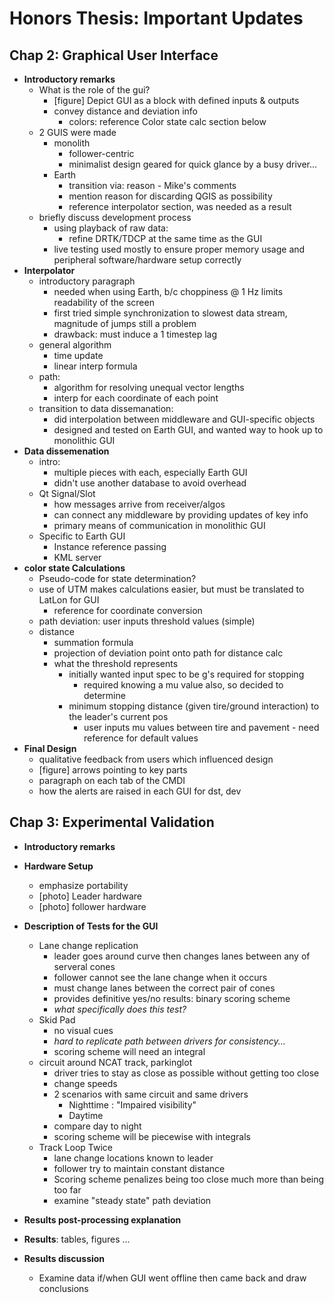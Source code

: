 <!-- Honors Thesis Outline
=====================

## Abstract ##
*What was done?*  

- A GUI was developed to aid in driver-assisted automated following  
- Error propagation in convoys was examined  

__*Why this paper is important [one line]*__  
*Why? What questions were answered?*  

- Are DRTK errors in a convoy the same from 1st vehicle to last as that from first vehicle to 2nd?  

*How was it done?*  
*What was learned?* [maybe not applicable except to error propagation]  

## Chap 1: Introduction/Background/DRTK  ##
- Introductory remarks
    - establish use case
        - convoy
        - where computation is carried out, which vehicles are aware of what
            - each pair's leader computes RPV
            - ideal for gui in all followers, finding the errors
    - mention other nav scenarios
        - swarm mapping
        - mention aerial scenarios
- Motivation - *why driver assistance is necessary*  
    - Convoys 
        - military
            - low visibility conditions
            - narrow path of safe travel (e.g., mines, cliffs, etc.)
        - commercial (tractor trailer)
            - saving money by drafting
            - increase number of vehicles on the road safely -> efficiency
            - driver fatigue, reduce drivers
    - Autonomous scenarios
        - MGV Leader + UGV Follower 
            - don't need driver assistance GUI, but it would help in developing the follower control algorithms
        - DRTK algorithms development
- Other L/F solutions
    - Vision
        - mono camera
            - Principle: size (px) of leader => distance
            - Drawbacks
        - stereo camera
            - Principle: depth from distance between cameras, image differences
            - Drawbacks
    - detection and ranging
        - sonar
            - get no position, only range
            - useless in noisy environments
        - Radar _most popular alternative to DRTK_
            - limited range
            - requires line-of-sight
        - lidar
            - Use of intensity measurement can help with other tasks (lanes)
            -  requires line-of sight
    - advantages of GPS-based
- What comes from DRTK - need to redo
    - TDCP - path accuracy
    - Lateral Dev
    - Distance (direct)
    - velocities   -->

Honors Thesis: Important Updates
================================

## Chap 2: Graphical User Interface ##
    
- __Introductory remarks__
    - What is the role of the gui?
        - [figure] Depict GUI as a block with defined inputs & outputs
        - convey distance and deviation info
            - colors: reference Color state calc section below
    -  2 GUIS were made
        -  monolith
            -  follower-centric
            -  minimalist design geared for quick glance by a busy driver...
        -  Earth
            -  transition via: reason - Mike's comments
            -  mention reason for discarding QGIS as possibility
            -  reference interpolator section, was needed as a result
    - briefly discuss development process
        - using playback of raw data:
            - refine DRTK/TDCP at the same time as the GUI
        - live testing used mostly to ensure proper memory usage and peripheral software/hardware setup correctly
- __Interpolator__
    - introductory paragraph
        - needed when using Earth, b/c choppiness @ 1 Hz limits readability of the screen
        - first tried simple synchronization to slowest data stream, magnitude of jumps still a problem
        - drawback: must induce a 1 timestep lag
    - general algorithm
        - time update
        - linear interp formula
    - path:
        - algorithm for resolving unequal vector lengths
        - interp for each coordinate of each point
    - transition to data dissemanation:
        - did interpolation between middleware and GUI-specific objects
        - designed and tested on Earth GUI, and wanted way to hook up to monolithic GUI
- __Data dissemenation__
    - intro:
        - multiple pieces with each, especially Earth GUI
        - didn't use another database to avoid overhead
    - Qt Signal/Slot
        - how messages arrive from receiver/algos
        - can connect any middleware by providing updates of key info
        - primary means of communication in monolithic GUI
    - Specific to Earth GUI
        - Instance reference passing
        - KML server
- __color state Calculations__
    - Pseudo-code for state determination?
    - use of UTM makes calculations easier, but must be translated to LatLon for GUI
        - reference for coordinate conversion
    - path deviation: user inputs threshold values (simple)
    - distance
        - summation formula
        - projection of deviation point onto path for distance calc
        - what the threshold represents
            - initially wanted input spec to be g's required for stopping
                - required knowing a mu value also, so decided to determine
            - minimum stopping distance (given tire/ground interaction) to the leader's current pos
                - user inputs mu values between tire and pavement - need reference for default values
- __Final Design__
    - qualitative feedback from users which influenced design
    - [figure] arrows pointing to key parts
    - paragraph on each tab of the CMDI
    - how the alerts are raised in each GUI for dst, dev


## Chap 3: Experimental Validation

- __Introductory remarks__

- __Hardware Setup__
    - emphasize portability
    - [photo] Leader hardware
    - [photo] follower hardware

- __Description of Tests for the GUI__
    - Lane change replication
        - leader goes around curve then changes lanes between any of serveral cones
        - follower cannot see the lane change when it occurs
        - must change lanes between the correct pair of cones
        - provides definitive yes/no results: binary scoring scheme
        - *what specifically does this test?*
    - Skid Pad
        - no visual cues
        - *hard to replicate path between drivers for consistency...*
        - scoring scheme will need an integral
    - circuit around NCAT track, parkinglot
        - driver tries to stay as close as possible without getting too close
        - change speeds
        - 2 scenarios with same circuit and same drivers
            - Nighttime : "Impaired visibility"
            - Daytime
        - compare day to night
        - scoring scheme will be piecewise with integrals
    - Track Loop Twice
        - lane change locations known to leader
        - follower try to maintain constant distance
        - Scoring scheme penalizes being too close much more than being too far
        - examine "steady state" path deviation
- __Results post-processing explanation__
- __Results__: tables, figures ...
- __Results discussion__
    - Examine data if/when GUI went offline then came back and draw conclusions




<!-- ## Chap 4: Extension to Longer Chains ##
- Daisy chain with a set configuration
- Simulate with 3 Vehicles, test?


## Chap 5: Conclusions ##
- Evaluation of DRTK in convoys
    - accuracy behavior
    -limitations
-  Future Work 
    - Very Long chains (~10 vehicles) -->